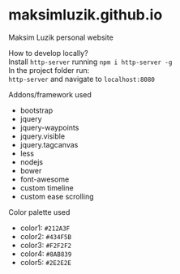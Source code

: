 # maksimluzik.github.io
Maksim Luzik personal website

How to develop locally?  
Install `http-server` running `npm i http-server -g`  
In the project folder run:  
`http-server` and navigate to `localhost:8080`

Addons/framework used  
* bootstrap  
* jquery  
* jquery-waypoints
* jquery.visible
* jquery.tagcanvas  
* less  
* nodejs  
* bower  
* font-awesome  
* custom timeline  
* custom ease scrolling  

Color palette used  
* color1: `#212A3F`  
* color2: `#434F5B`  
* color3: `#F2F2F2`  
* color4: `#8AB839`  
* color5: `#2E2E2E`  
